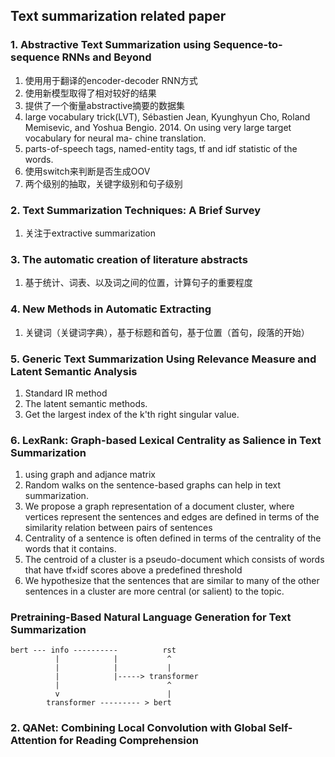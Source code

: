 ## Text summarization related paper

### 1. Abstractive Text Summarization using Sequence-to-sequence RNNs and Beyond
1. 使用用于翻译的encoder-decoder RNN方式
2. 使用新模型取得了相对较好的结果
3. 提供了一个衡量abstractive摘要的数据集
4. large vocabulary trick(LVT), Sébastien Jean, Kyunghyun Cho, Roland Memisevic, and Yoshua Bengio. 2014. On using very large target vocabulary for neural ma- chine translation. 
5. parts-of-speech tags, named-entity tags, tf and idf statistic of the words.
6. 使用switch来判断是否生成OOV
7. 两个级别的抽取，关键字级别和句子级别


### 2. Text Summarization Techniques: A Brief Survey
1. 关注于extractive summarization

### 3. The automatic creation of literature abstracts 
1. 基于统计、词表、以及词之间的位置，计算句子的重要程度

### 4. New Methods in Automatic Extracting 
1. 关键词（关键词字典），基于标题和首句，基于位置（首句，段落的开始）

### 5. Generic Text Summarization Using Relevance Measure and Latent Semantic Analysis
1. Standard IR method
2. The latent semantic methods.
3. Get the largest index of the k'th right singular value.

### 6. LexRank: Graph-based Lexical Centrality as Salience in Text Summarization
1. using graph and adjance matrix
2. Random walks on the sentence-based graphs can help in text summarization.
3.  We propose a graph representation of a document cluster, where vertices represent the sentences and edges are defined in terms of the similarity relation between pairs of sentences
4. Centrality of a sentence is often defined in terms of the
centrality of the words that it contains.
5. The centroid of a cluster is a pseudo-document which consists of words that have tf×idf scores above a predefined threshold
6. We hypothesize that the sentences that are similar to many of the other sentences in a cluster are more central (or salient) to the topic.

### Pretraining-Based Natural Language Generation for Text Summarization
```
bert --- info ----------          rst
          |            |           ^
          |            |           |
          |            |-----> transformer
          |                        ^
          v                        |
        transformer --------- > bert
```

### 2. QANet: Combining Local Convolution with Global Self-Attention for Reading Comprehension
